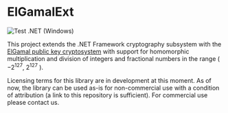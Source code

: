 # ElGamalExt

![Test .NET (Windows)](https://github.com/aprismatic/elgamalext/workflows/Test%20.NET%20(Windows)/badge.svg)

This project extends the .NET Framework cryptography subsystem with the [ElGamal public key cryptosystem](https://en.wikipedia.org/wiki/ElGamal_encryption) with support for homomorphic multiplication and division of integers and fractional numbers in the range ( −2<sup>127</sup>, 2<sup>127</sup> ).

Licensing terms for this library are in development at this moment.
As of now, the library can be used as-is for non-commercial use with a condition of attribution (a link to this repository is sufficient).
For commercial use please contact us.
